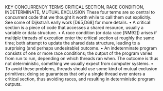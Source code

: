 KEY CONCURRENCY TERMS
CRITICAL SECTION, RACE CONDITION,
INDETERMINATE, MUTUAL EXCLUSION
These four terms are so central to concurrent code that we thought it
worth while to call them out explicitly. See some of Dijkstra’s early work
[D65,D68] for more details.
• A critical section is a piece of code that accesses a shared resource,
usually a variable or data structure.
• A race condition (or data race [NM92]) arises if multiple threads of
execution enter the critical section at roughly the same time; both
attempt to update the shared data structure, leading to a surprising
(and perhaps undesirable) outcome.
• An indeterminate program consists of one or more race conditions;
the output of the program varies from run to run, depending on
which threads ran when. The outcome is thus not deterministic,
something we usually expect from computer systems.
• To avoid these problems, threads should use some kind of mutual
exclusion primitives; doing so guarantees that only a single thread
ever enters a critical section, thus avoiding races, and resulting in
deterministic program outputs.